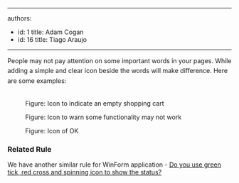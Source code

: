 

---
authors:
  - id: 1
    title: Adam Cogan
  - id: 16
    title: Tiago Araujo
---




<span class='intro'> ​<span style="line-height&#58;1.6;">​People may not pay attention on some important words in your pages. While adding
                    a simple and clear icon beside the words will make difference. Here are some examples&#58;</span><br>​ </span>

<dl class="image"><dt>
                        <img src="/WebSites/RulesToBetterWebsitesLayout/PublishingImages/icon-1.jpg" alt="" /></dt><dd>
                        Figure&#58; Icon to indicate an empty shopping cart</dd></dl><dl class="image"><dt>
                        <img src="/WebSites/RulesToBetterWebsitesLayout/PublishingImages/icon-2.jpg" alt="" /></dt><dd>
                        Figure&#58; Icon to warn some functionality may not work</dd></dl><dl class="image"><dt>
                        <img src="/WebSites/RulesToBetterWebsitesLayout/PublishingImages/icon-3.jpg" border="0" alt="" /></dt><dd>
                        Figure&#58; Icon of OK</dd></dl><h3>Related Rule​</h3><p> We have another similar rule for WinForm application - 
   <a href="/DesignandPresentation/RulesToBetterInterfacesPopupsAndMessages/Pages/Messages---Do-you-use-green-tick,-red-cross-and-spinning-icon-to-show-the-status.aspx"> Do you use green tick, red cross and spinning icon to show the status?</a></p>


